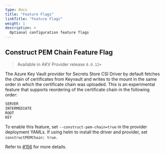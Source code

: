```yaml
---
type: docs
title: "Feature Flags"
linkTitle: "Feature Flags"
weight: 1
description: >
  Optional configuration feature flags
---
```


## Construct PEM Chain Feature Flag

> Available in AKV Provider release `0.0.12+`

The Azure Key Vault provider for Secrets Store CSI Driver by default fetches the chain of certificates from Keyvault and writes to the mount in the same order in which the certificate chain was uploaded. This is an experimental feature that supports reordering of the certificate chain in the following order:

```bash
SERVER
INTERMEDIATE
ROOT
KEY
```

To enable this feature, set `--construct-pem-chain=true` in the provider deployment YAMLs. If using helm to install the driver and provider, set `constructPEMChain: true`.

Refer to [#156](https://github.com/Azure/secrets-store-csi-driver-provider-azure/issues/156) for more details.
